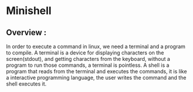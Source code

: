 # Minishell


## Overview :

In order to execute a command in linux, we need a terminal and a program to compile. A terminal is a device for displaying characters on the screen(stdout), and getting characters from the keyboard, without a program to run those commands, a terminal is pointless. A shell is a program that reads from the terminal and executes the commands, it is like a interactive programming language, the user writes the command and the shell executes it.
